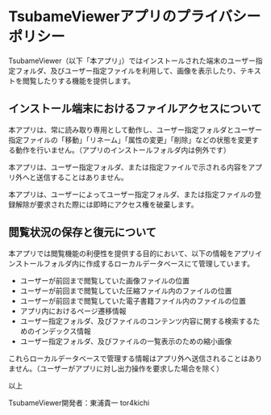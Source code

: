 # TsubameViewerアプリのプライバシーポリシー

TsubameViewer（以下「本アプリ」）ではインストールされた端末のユーザー指定フォルダ、及びユーザー指定ファイルを利用して、画像を表示したり、テキストを閲覧したりする機能を提供します。


## インストール端末におけるファイルアクセスについて

本アプリは、常に読み取り専用として動作し、ユーザー指定フォルダとユーザー指定ファイルの「移動」「リネーム」「属性の変更」「削除」などの状態を変更する動作を行いません。（アプリのインストールフォルダ内は例外です）

本アプリは、ユーザー指定フォルダ、または指定ファイルで示される内容をアプリ外へと送信することはありません。

本アプリは、ユーザーによってユーザー指定フォルダ、または指定ファイルの登録解除が要求された際には即時にアクセス権を破棄します。

## 閲覧状況の保存と復元について

本アプリでは閲覧機能の利便性を提供する目的において、以下の情報をアプリインストールフォルダ内に作成するローカルデータベースにて管理しています。

* ユーザーが前回まで閲覧していた画像ファイルの位置
* ユーザーが前回まで閲覧していた圧縮ファイル内のファイルの位置
* ユーザーが前回まで閲覧していた電子書籍ファイル内のファイルの位置
* アプリ内におけるページ遷移情報
* ユーザー指定フォルダ、及びファイルのコンテンツ内容に関する検索するためのインデックス情報
* ユーザー指定フォルダ、及びファイルの一覧表示のための縮小画像

これらローカルデータベースで管理する情報はアプリ外へ送信されることはありません。（ユーザーがアプリに対し出力操作を要求した場合を除く）


以上

TsubameViewer開発者：東浦貴一 tor4kichi
